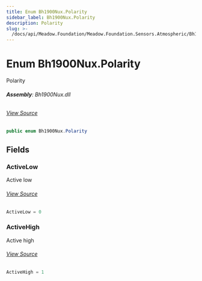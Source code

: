 ```yaml
---
title: Enum Bh1900Nux.Polarity
sidebar_label: Bh1900Nux.Polarity
description: Polarity
slug: >-
  /docs/api/Meadow.Foundation/Meadow.Foundation.Sensors.Atmospheric/Bh1900Nux.Polarity
---
```

# Enum Bh1900Nux.Polarity
Polarity

###### **Assembly**: Bh1900Nux.dll
###### [View Source](https://github.com/WildernessLabs/Meadow.Foundation.git/blob/develop/Source/Meadow.Foundation.Peripherals/Sensors.Atmospheric.Bh1900Nux/Driver/Bh1900Nux.Address.cs#L31)
```csharp title="Declaration"
public enum Bh1900Nux.Polarity
```
## Fields
### ActiveLow
Active low
###### [View Source](https://github.com/WildernessLabs/Meadow.Foundation.git/blob/develop/Source/Meadow.Foundation.Peripherals/Sensors.Atmospheric.Bh1900Nux/Driver/Bh1900Nux.Address.cs#L36)
```csharp title="Declaration"
ActiveLow = 0
```
### ActiveHigh
Active high
###### [View Source](https://github.com/WildernessLabs/Meadow.Foundation.git/blob/develop/Source/Meadow.Foundation.Peripherals/Sensors.Atmospheric.Bh1900Nux/Driver/Bh1900Nux.Address.cs#L40)
```csharp title="Declaration"
ActiveHigh = 1
```
